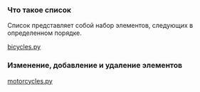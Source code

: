 ### Что такое список

Список представляет собой набор элементов, следующих в определенном порядке.

[bicycles.py](https://github.com/alekseypopkov/python_book/blob/main/Часть1-Основы/Списки/bicycles.py)

### Изменение, добавление и удаление элементов

[motorcycles.py](https://github.com/alekseypopkov/python_book/blob/main/Часть1-Основы/Списки/motorcycles.py)
